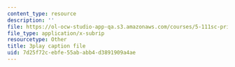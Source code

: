 ```yaml
---
content_type: resource
description: ''
file: https://ol-ocw-studio-app-qa.s3.amazonaws.com/courses/5-111sc-principles-of-chemical-science-fall-2014/7d25f72cebfe55ababb4d3891909a4ae_pSIAK5hzJeI.vtt
file_type: application/x-subrip
resourcetype: Other
title: 3play caption file
uid: 7d25f72c-ebfe-55ab-abb4-d3891909a4ae
---
```

